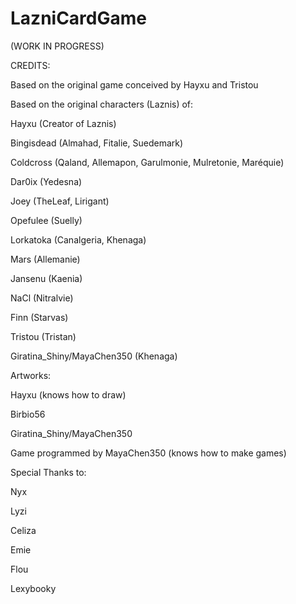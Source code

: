 # LazniCardGame
(WORK IN PROGRESS)

CREDITS:

Based on the original game conceived by Hayxu and Tristou

Based on the original characters (Laznis) of:


Hayxu (Creator of Laznis)

Bingisdead (Almahad, Fitalie, Suedemark)

Coldcross (Qaland, Allemapon, Garulmonie, Mulretonie, Maréquie)

Dar0ix (Yedesna)

Joey (TheLeaf, Lirigant)

Opefulee (Suelly)

Lorkatoka (Canalgeria, Khenaga)

Mars (Allemanie)

Jansenu (Kaenia)

NaCl (Nitralvie)

Finn (Starvas)

Tristou (Tristan)

Giratina_Shiny/MayaChen350 (Khenaga)

Artworks:

Hayxu (knows how to draw)

Birbio56

Giratina_Shiny/MayaChen350



Game programmed by MayaChen350 (knows how to make games)


Special Thanks to:

Nyx

Lyzi

Celiza

Emie

Flou

Lexybooky
